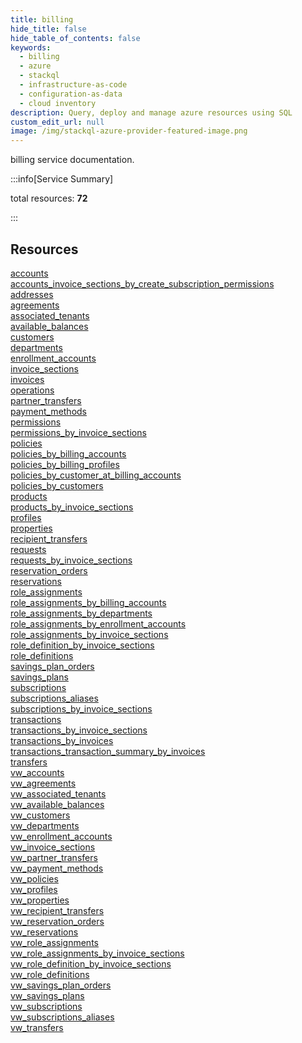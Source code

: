```yaml
---
title: billing
hide_title: false
hide_table_of_contents: false
keywords:
  - billing
  - azure
  - stackql
  - infrastructure-as-code
  - configuration-as-data
  - cloud inventory
description: Query, deploy and manage azure resources using SQL
custom_edit_url: null
image: /img/stackql-azure-provider-featured-image.png
---
```


billing service documentation.

:::info[Service Summary]

total resources: __72__  

:::

## Resources
<div class="row">
<div class="providerDocColumn">
<a href="/services/billing/accounts/">accounts</a><br />
<a href="/services/billing/accounts_invoice_sections_by_create_subscription_permissions/">accounts_invoice_sections_by_create_subscription_permissions</a><br />
<a href="/services/billing/addresses/">addresses</a><br />
<a href="/services/billing/agreements/">agreements</a><br />
<a href="/services/billing/associated_tenants/">associated_tenants</a><br />
<a href="/services/billing/available_balances/">available_balances</a><br />
<a href="/services/billing/customers/">customers</a><br />
<a href="/services/billing/departments/">departments</a><br />
<a href="/services/billing/enrollment_accounts/">enrollment_accounts</a><br />
<a href="/services/billing/invoice_sections/">invoice_sections</a><br />
<a href="/services/billing/invoices/">invoices</a><br />
<a href="/services/billing/operations/">operations</a><br />
<a href="/services/billing/partner_transfers/">partner_transfers</a><br />
<a href="/services/billing/payment_methods/">payment_methods</a><br />
<a href="/services/billing/permissions/">permissions</a><br />
<a href="/services/billing/permissions_by_invoice_sections/">permissions_by_invoice_sections</a><br />
<a href="/services/billing/policies/">policies</a><br />
<a href="/services/billing/policies_by_billing_accounts/">policies_by_billing_accounts</a><br />
<a href="/services/billing/policies_by_billing_profiles/">policies_by_billing_profiles</a><br />
<a href="/services/billing/policies_by_customer_at_billing_accounts/">policies_by_customer_at_billing_accounts</a><br />
<a href="/services/billing/policies_by_customers/">policies_by_customers</a><br />
<a href="/services/billing/products/">products</a><br />
<a href="/services/billing/products_by_invoice_sections/">products_by_invoice_sections</a><br />
<a href="/services/billing/profiles/">profiles</a><br />
<a href="/services/billing/properties/">properties</a><br />
<a href="/services/billing/recipient_transfers/">recipient_transfers</a><br />
<a href="/services/billing/requests/">requests</a><br />
<a href="/services/billing/requests_by_invoice_sections/">requests_by_invoice_sections</a><br />
<a href="/services/billing/reservation_orders/">reservation_orders</a><br />
<a href="/services/billing/reservations/">reservations</a><br />
<a href="/services/billing/role_assignments/">role_assignments</a><br />
<a href="/services/billing/role_assignments_by_billing_accounts/">role_assignments_by_billing_accounts</a><br />
<a href="/services/billing/role_assignments_by_departments/">role_assignments_by_departments</a><br />
<a href="/services/billing/role_assignments_by_enrollment_accounts/">role_assignments_by_enrollment_accounts</a><br />
<a href="/services/billing/role_assignments_by_invoice_sections/">role_assignments_by_invoice_sections</a><br />
<a href="/services/billing/role_definition_by_invoice_sections/">role_definition_by_invoice_sections</a>
</div>
<div class="providerDocColumn">
<a href="/services/billing/role_definitions/">role_definitions</a><br />
<a href="/services/billing/savings_plan_orders/">savings_plan_orders</a><br />
<a href="/services/billing/savings_plans/">savings_plans</a><br />
<a href="/services/billing/subscriptions/">subscriptions</a><br />
<a href="/services/billing/subscriptions_aliases/">subscriptions_aliases</a><br />
<a href="/services/billing/subscriptions_by_invoice_sections/">subscriptions_by_invoice_sections</a><br />
<a href="/services/billing/transactions/">transactions</a><br />
<a href="/services/billing/transactions_by_invoice_sections/">transactions_by_invoice_sections</a><br />
<a href="/services/billing/transactions_by_invoices/">transactions_by_invoices</a><br />
<a href="/services/billing/transactions_transaction_summary_by_invoices/">transactions_transaction_summary_by_invoices</a><br />
<a href="/services/billing/transfers/">transfers</a><br />
<a href="/services/billing/vw_accounts/">vw_accounts</a><br />
<a href="/services/billing/vw_agreements/">vw_agreements</a><br />
<a href="/services/billing/vw_associated_tenants/">vw_associated_tenants</a><br />
<a href="/services/billing/vw_available_balances/">vw_available_balances</a><br />
<a href="/services/billing/vw_customers/">vw_customers</a><br />
<a href="/services/billing/vw_departments/">vw_departments</a><br />
<a href="/services/billing/vw_enrollment_accounts/">vw_enrollment_accounts</a><br />
<a href="/services/billing/vw_invoice_sections/">vw_invoice_sections</a><br />
<a href="/services/billing/vw_partner_transfers/">vw_partner_transfers</a><br />
<a href="/services/billing/vw_payment_methods/">vw_payment_methods</a><br />
<a href="/services/billing/vw_policies/">vw_policies</a><br />
<a href="/services/billing/vw_profiles/">vw_profiles</a><br />
<a href="/services/billing/vw_properties/">vw_properties</a><br />
<a href="/services/billing/vw_recipient_transfers/">vw_recipient_transfers</a><br />
<a href="/services/billing/vw_reservation_orders/">vw_reservation_orders</a><br />
<a href="/services/billing/vw_reservations/">vw_reservations</a><br />
<a href="/services/billing/vw_role_assignments/">vw_role_assignments</a><br />
<a href="/services/billing/vw_role_assignments_by_invoice_sections/">vw_role_assignments_by_invoice_sections</a><br />
<a href="/services/billing/vw_role_definition_by_invoice_sections/">vw_role_definition_by_invoice_sections</a><br />
<a href="/services/billing/vw_role_definitions/">vw_role_definitions</a><br />
<a href="/services/billing/vw_savings_plan_orders/">vw_savings_plan_orders</a><br />
<a href="/services/billing/vw_savings_plans/">vw_savings_plans</a><br />
<a href="/services/billing/vw_subscriptions/">vw_subscriptions</a><br />
<a href="/services/billing/vw_subscriptions_aliases/">vw_subscriptions_aliases</a><br />
<a href="/services/billing/vw_transfers/">vw_transfers</a>
</div>
</div>